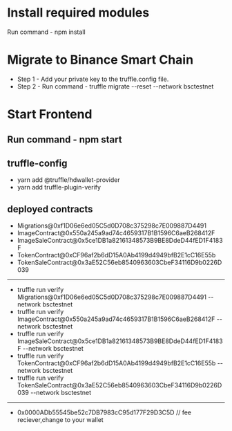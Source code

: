 # Install required modules

Run command - npm install

# Migrate to Binance Smart Chain

* Step 1 - Add your private key to the truffle.config file.
* Step 2 - Run command - truffle migrate --reset --network bsctestnet

# Start Frontend

Run command - npm start
---
## truffle-config 
* yarn add @truffle/hdwallet-provider
* yarn add truffle-plugin-verify

## deployed contracts

* Migrations@0xf1D06e6ed05C5d0D708c375298c7E009887D4491
* ImageContract@0x550a245a9ad74c4659317B1B1596C6aeB268412F
* ImageSaleContract@0x5ce1DB1a82161348573B9BE8DdeD44fED1F4183F
* TokenContract@0xCF96af2b6dD15A0Ab4199d4949bfB2E1cC16E55b
* TokenSaleContract@0x3aE52C56eb8540963603CbeF34116D9b0226D039
---
* truffle run verify Migrations@0xf1D06e6ed05C5d0D708c375298c7E009887D4491 --network bsctestnet
* truffle run verify ImageContract@0x550a245a9ad74c4659317B1B1596C6aeB268412F --network bsctestnet
* truffle run verify ImageSaleContract@0x5ce1DB1a82161348573B9BE8DdeD44fED1F4183F --network bsctestnet
* truffle run verify TokenContract@0xCF96af2b6dD15A0Ab4199d4949bfB2E1cC16E55b --network bsctestnet
* truffle run verify TokenSaleContract@0x3aE52C56eb8540963603CbeF34116D9b0226D039 --network bsctestnet
---
* 0x0000ADb55545be52c7DB7983cC95d177F29D3C5D // fee reciever,change to your wallet

